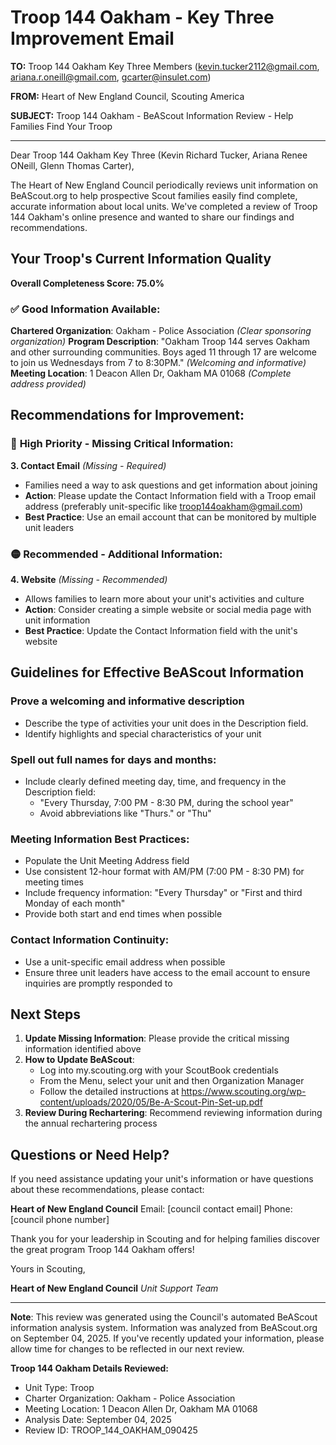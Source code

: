 # Troop 144 Oakham - Key Three Improvement Email

**TO:** Troop 144 Oakham Key Three Members (kevin.tucker2112@gmail.com, ariana.r.oneill@gmail.com, gcarter@insulet.com)

**FROM:** Heart of New England Council, Scouting America

**SUBJECT:** Troop 144 Oakham - BeAScout Information Review - Help Families Find Your Troop

---

Dear Troop 144 Oakham Key Three (Kevin Richard Tucker, Ariana Renee ONeill, Glenn Thomas Carter),

The Heart of New England Council periodically reviews unit information on BeAScout.org to help prospective Scout families easily find complete, accurate information about local units. We've completed a review of Troop 144 Oakham's online presence and wanted to share our findings and recommendations.

## Your Troop's Current Information Quality

**Overall Completeness Score: 75.0%**

### ✅ **Good Information Available:**
**Chartered Organization**: Oakham - Police Association *(Clear sponsoring organization)*
**Program Description**: "Oakham Troop 144 serves Oakham and other surrounding communities. Boys aged 11 through 17 are welcome to join us Wednesdays from 7 to 8:30PM." *(Welcoming and informative)*
**Meeting Location**: 1 Deacon Allen Dr, Oakham MA 01068 *(Complete address provided)*

## Recommendations for Improvement:

### 🔴 **High Priority - Missing Critical Information:**

**3. Contact Email** *(Missing - Required)*
- Families need a way to ask questions and get information about joining
- **Action**: Please update the Contact Information field with a Troop email address (preferably unit-specific like troop144oakham@gmail.com)
- **Best Practice**: Use an email account that can be monitored by multiple unit leaders

### 🟡 **Recommended - Additional Information:**

**4. Website** *(Missing - Recommended)*
- Allows families to learn more about your unit's activities and culture
- **Action**: Consider creating a simple website or social media page with unit information
- **Best Practice**: Update the Contact Information field with the unit's website

## Guidelines for Effective BeAScout Information

### **Prove a welcoming and informative description**
- Describe the type of activities your unit does in the Description field.
- Identify highlights and special characteristics of your unit

### **Spell out full names for days and months:**
- Include clearly defined meeting day, time, and frequency in the Description field:
  - "Every Thursday, 7:00 PM - 8:30 PM, during the school year"
  - Avoid abbreviations like "Thurs." or "Thu"

### **Meeting Information Best Practices:**
- Populate the Unit Meeting Address field
- Use consistent 12-hour format with AM/PM (7:00 PM - 8:30 PM) for meeting times
- Include frequency information: "Every Thursday" or "First and third Monday of each month"
- Provide both start and end times when possible

### **Contact Information Continuity:**
- Use a unit-specific email address when possible
- Ensure three unit leaders have access to the email account to ensure inquiries are promptly responded to

## Next Steps

1. **Update Missing Information**: Please provide the critical missing information identified above
2. **How to Update BeAScout**: 
   - Log into my.scouting.org with your ScoutBook credentials
   - From the Menu, select your unit and then Organization Manager
   - Follow the detailed instructions at
     https://www.scouting.org/wp-content/uploads/2020/05/Be-A-Scout-Pin-Set-up.pdf
3. **Review During Rechartering**: Recommend reviewing information during the annual rechartering process

## Questions or Need Help?

If you need assistance updating your unit's information or have questions about these recommendations, please contact:

**Heart of New England Council**
Email: [council contact email]
Phone: [council phone number]

Thank you for your leadership in Scouting and for helping families discover the great program Troop 144 Oakham offers!

Yours in Scouting,

**Heart of New England Council**
*Unit Support Team*

---

**Note**: This review was generated using the Council's automated BeAScout information analysis system. Information was analyzed from BeAScout.org on September 04, 2025. If you've recently updated your information, please allow time for changes to be reflected in our next review.

**Troop 144 Oakham Details Reviewed:**
- Unit Type: Troop
- Charter Organization: Oakham - Police Association
- Meeting Location: 1 Deacon Allen Dr, Oakham MA 01068
- Analysis Date: September 04, 2025
- Review ID: TROOP_144_OAKHAM_090425